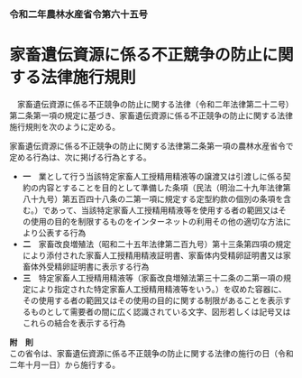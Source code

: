 ### 令和二年農林水産省令第六十五号  
# 家畜遺伝資源に係る不正競争の防止に関する法律施行規則  
　家畜遺伝資源に係る不正競争の防止に関する法律（令和二年法律第二十二号）第二条第一項の規定に基づき、家畜遺伝資源に係る不正競争の防止に関する法律施行規則を次のように定める。  
  
家畜遺伝資源に係る不正競争の防止に関する法律第二条第一項の農林水産省令で定める行為は、次に掲げる行為とする。  
* **一**　業として行う当該特定家畜人工授精用精液等の譲渡又は引渡しに係る契約の内容とすることを目的として準備した条項（民法（明治二十九年法律第八十九号）第五百四十八条の二第一項に規定する定型約款の個別の条項を含む。）であって、当該特定家畜人工授精用精液等を使用する者の範囲又はその使用の目的を制限するものをインターネットの利用その他の適切な方法により公表する行為  
* **二**　家畜改良増殖法（昭和二十五年法律第二百九号）第十三条第四項の規定により添付された家畜人工授精用精液証明書、家畜体内受精卵証明書又は家畜体外受精卵証明書に表示する行為  
* **三**　特定家畜人工授精用精液等（家畜改良増殖法第三十二条の二第一項の規定により指定された特定家畜人工授精用精液等をいう。）を収めた容器に、その使用する者の範囲又はその使用の目的に関する制限があることを表示するものとして需要者の間に広く認識されている文字、図形若しくは記号又はこれらの結合を表示する行為  
  
**附　則**  
この省令は、家畜遺伝資源に係る不正競争の防止に関する法律の施行の日（令和二年十月一日）から施行する。  
  
